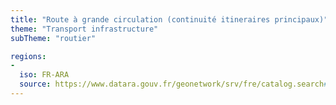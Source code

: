 ```yaml
---
title: "Route à grande circulation (continuité itineraires principaux)"
theme: "Transport infrastructure"
subTheme: "routier"

regions:
-
  iso: FR-ARA
  source: https://www.datara.gouv.fr/geonetwork/srv/fre/catalog.search#/search?resultType=details&sortBy=relevance&from=1&to=20&fast=index&_content_type=json&any=Route à grande circulation (continuité itineraires principaux)
---
```

